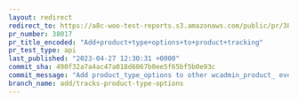 ```yaml
---
layout: redirect
redirect_to: https://a8c-woo-test-reports.s3.amazonaws.com/public/pr/38017/api/index.html
pr_number: 38017
pr_title_encoded: "Add+product+type+options+to+product+tracking"
pr_test_type: api
last_published: "2023-04-27 12:30:31 +0000"
commit_sha: 490f32a7a4ac47a018d6067b0ee5f65bf5b0e93c
commit_message: "Add product_type_options to other wcadmin_product_ events"
branch_name: add/tracks-product-type-options
---
```

